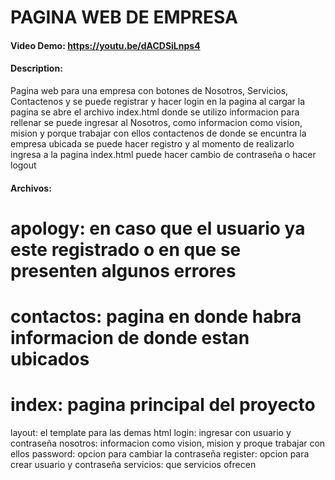# PAGINA WEB DE EMPRESA
#### Video Demo:  https://youtu.be/dACDSiLnps4
#### Description: 
Pagina web para una empresa con botones de Nosotros, Servicios, Contactenos y se puede registrar y hacer login en la pagina
al cargar la pagina se abre el archivo index.html donde se utilizo informacion para rellenar
se puede ingresar al Nosotros, como informacion como vision, mision y porque trabajar con ellos
contactenos de donde se encuntra la empresa ubicada
se puede hacer registro y al momento de realizarlo ingresa a la pagina index.html
puede hacer cambio de contraseña o hacer logout

#### Archivos:
# apology: en caso que el usuario ya este registrado o en que se presenten algunos errores
# contactos: pagina en donde habra informacion de donde estan ubicados
# index: pagina principal del proyecto
layout: el template para las demas html
login: ingresar con usuario y contraseña
nosotros: informacion como vision, mision y proque trabajar con ellos
password: opcion para cambiar la contraseña
register: opcion para crear usuario y contraseña
servicios: que servicios ofrecen
